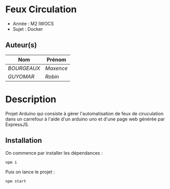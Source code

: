 # Feux Circulation

- Année : M2 IWOCS
- Sujet : Docker

## Auteur(s)

|Nom|Prénom|
|--|--|
| *BOURGEAUX* | *Maxence*|
| *GUYOMAR* | *Robin* |

# Description

Projet Arduino qui consiste à gérer l'automatisation de feux de ciruculation dans un carrefour à l'aide d'un arduino uno 
et d'une page web générée par ExpressJS.

## Installation

On commence par installer les dépendances :

    npm i

Puis on lance le projet :

    npm start